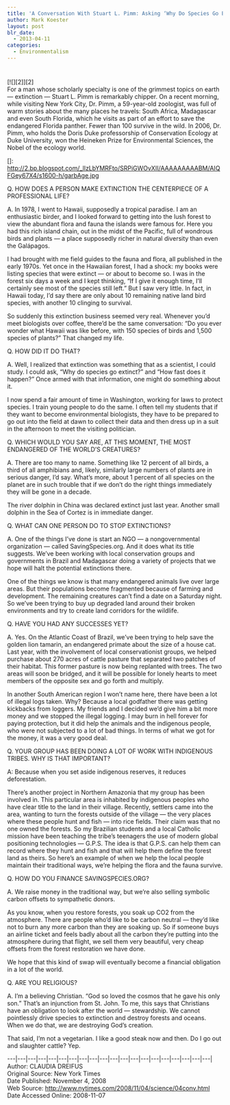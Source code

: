 ```yaml
---
title: 'A Conversation With Stuart L. Pimm: Asking ‘Why Do Species Go Extinct?’'
author: Mark Koester
layout: post
blr_date:
  - 2013-04-11
categories:
  - Environmentalism
---
```

# 

[![][2]][2]  
For a man whose scholarly specialty is one of the grimmest topics on earth — extinction — Stuart L. Pimm is remarkably chipper. On a recent morning, while visiting New York City, Dr. Pimm, a 59-year-old zoologist, was full of warm stories about the many places he travels: South Africa, Madagascar and even South Florida, which he visits as part of an effort to save the endangered Florida panther. Fewer than 100 survive in the wild. In 2006, Dr. Pimm, who holds the Doris Duke professorship of Conservation Ecology at Duke University, won the Heineken Prize for Environmental Sciences, the Nobel of the ecology world.

 []: http://2.bp.blogspot.com/_llzLbYMRFto/SRPiGWOvXII/AAAAAAAAABM/AIQFGey67X4/s1600-h/garbAge.jpg

Q. HOW DOES A PERSON MAKE EXTINCTION THE CENTERPIECE OF A PROFESSIONAL LIFE?

A. In 1978, I went to Hawaii, supposedly a tropical paradise. I am an enthusiastic birder, and I looked forward to getting into the lush forest to view the abundant flora and fauna the islands were famous for. Here you had this rich island chain, out in the midst of the Pacific, full of wondrous birds and plants — a place supposedly richer in natural diversity than even the Galápagos.

I had brought with me field guides to the fauna and flora, all published in the early 1970s. Yet once in the Hawaiian forest, I had a shock: my books were listing species that were extinct — or about to become so. I was in the forest six days a week and I kept thinking, “If I give it enough time, I’ll certainly see most of the species still left.” But I saw very little. In fact, in Hawaii today, I’d say there are only about 10 remaining native land bird species, with another 10 clinging to survival.

So suddenly this extinction business seemed very real. Whenever you’d meet biologists over coffee, there’d be the same conversation: “Do you ever wonder what Hawaii was like before, with 150 species of birds and 1,500 species of plants?” That changed my life.

Q. HOW DID IT DO THAT?

A. Well, I realized that extinction was something that as a scientist, I could study. I could ask, “Why do species go extinct?” and “How fast does it happen?” Once armed with that information, one might do something about it.

I now spend a fair amount of time in Washington, working for laws to protect species. I train young people to do the same. I often tell my students that if they want to become environmental biologists, they have to be prepared to go out into the field at dawn to collect their data and then dress up in a suit in the afternoon to meet the visiting politician.

Q. WHICH WOULD YOU SAY ARE, AT THIS MOMENT, THE MOST ENDANGERED OF THE WORLD’S CREATURES?

A. There are too many to name. Something like 12 percent of all birds, a third of all amphibians and, likely, similarly large numbers of plants are in serious danger, I’d say. What’s more, about 1 percent of all species on the planet are in such trouble that if we don’t do the right things immediately they will be gone in a decade.

The river dolphin in China was declared extinct just last year. Another small dolphin in the Sea of Cortez is in immediate danger.

Q. WHAT CAN ONE PERSON DO TO STOP EXTINCTIONS?

A. One of the things I’ve done is start an NGO — a nongovernmental organization — called SavingSpecies.org. And it does what its title suggests. We’ve been working with local conservation groups and governments in Brazil and Madagascar doing a variety of projects that we hope will halt the potential extinctions there.

One of the things we know is that many endangered animals live over large areas. But their populations become fragmented because of farming and development. The remaining creatures can’t find a date on a Saturday night. So we’ve been trying to buy up degraded land around their broken environments and try to create land corridors for the wildlife.

Q. HAVE YOU HAD ANY SUCCESSES YET?

A. Yes. On the Atlantic Coast of Brazil, we’ve been trying to help save the golden lion tamarin, an endangered primate about the size of a house cat. Last year, with the involvement of local conservationist groups, we helped purchase about 270 acres of cattle pasture that separated two patches of their habitat. This former pasture is now being replanted with trees. The two areas will soon be bridged, and it will be possible for lonely hearts to meet members of the opposite sex and go forth and multiply.

In another South American region I won’t name here, there have been a lot of illegal logs taken. Why? Because a local godfather there was getting kickbacks from loggers. My friends and I decided we’d give him a bit more money and we stopped the illegal logging. I may burn in hell forever for paying protection, but it did help the animals and the indigenous people, who were not subjected to a lot of bad things. In terms of what we got for the money, it was a very good deal.

Q. YOUR GROUP HAS BEEN DOING A LOT OF WORK WITH INDIGENOUS TRIBES. WHY IS THAT IMPORTANT?

A: Because when you set aside indigenous reserves, it reduces deforestation.

There’s another project in Northern Amazonia that my group has been involved in. This particular area is inhabited by indigenous peoples who have clear title to the land in their village. Recently, settlers came into the area, wanting to turn the forests outside of the village — the very places where these people hunt and fish — into rice fields. Their claim was that no one owned the forests. So my Brazilian students and a local Catholic mission have been teaching the tribe’s teenagers the use of modern global positioning technologies — G.P.S. The idea is that G.P.S. can help them can record where they hunt and fish and that will help them define the forest land as theirs. So here’s an example of when we help the local people maintain their traditional ways, we’re helping the flora and the fauna survive.

Q. HOW DO YOU FINANCE SAVINGSPECIES.ORG?

A. We raise money in the traditional way, but we’re also selling symbolic carbon offsets to sympathetic donors.

As you know, when you restore forests, you soak up CO2 from the atmosphere. There are people who’d like to be carbon neutral — they’d like not to burn any more carbon than they are soaking up. So if someone buys an airline ticket and feels badly about all the carbon they’re putting into the atmosphere during that flight, we sell them very beautiful, very cheap offsets from the forest restoration we have done.

We hope that this kind of swap will eventually become a financial obligation in a lot of the world.

Q. ARE YOU RELIGIOUS?

A. I’m a believing Christian. “God so loved the cosmos that he gave his only son.” That’s an injunction from St. John. To me, this says that Christians have an obligation to look after the world — stewardship. We cannot pointlessly drive species to extinction and destroy forests and oceans. When we do that, we are destroying God’s creation.

That said, I’m not a vegetarian. I like a good steak now and then. Do I go out and slaughter cattle? Yep.

\---|\---|\---|\---|\---|\---|\---|\---|\---|\---|\---|\---|\---|\---|\---|\---|\---|\---|\---|\---|  
Author: CLAUDIA DREIFUS  
Original Source: New York Times  
Date Published: November 4, 2008  
Web Source: http://www.nytimes.com/2008/11/04/science/04conv.html  
Date Accessed Online: 2008-11-07